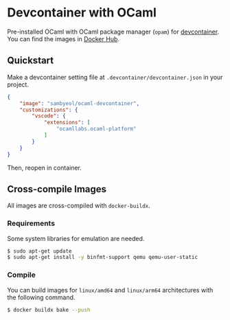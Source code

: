 # Devcontainer with OCaml
Pre-installed OCaml with OCaml package manager (`opam`) for [devcontainer](https://code.visualstudio.com/docs/remote/containers).
You can find the images in [Docker Hub](https://hub.docker.com/r/sambyeol/ocaml-devcontainer).

## Quickstart
Make a devcontainer setting file at `.devcontainer/devcontainer.json` in your project.
```json
{
    "image": "sambyeol/ocaml-devcontainer",
    "customizations": {
        "vscode": {
            "extensions": [
                "ocamllabs.ocaml-platform"
            ]
        }
    }
}
```
Then, reopen in container.

## Cross-compile Images
All images are cross-compiled with `docker-buildx`.
### Requirements
Some system libraries for emulation are needed.
```sh
$ sudo apt-get update
$ sudo apt-get install -y binfmt-support qemu qemu-user-static
```

### Compile
You can build images for `linux/amd64` and `linux/arm64` architectures with the following command.
```sh
$ docker buildx bake --push
```
